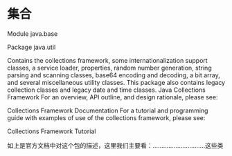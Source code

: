 <!--
 * @Descripttion: 
 * @version: 
 * @Author: 32353
 * @Date: 2021-03-19 16:21:57
 * @LastEditors: 32353
 * @LastEditTime: 2021-03-19 16:31:20
-->

# 集合

Module java.base

Package java.util

Contains the collections framework, some internationalization support classes, a service loader, properties, random number generation, string parsing and scanning classes, base64 encoding and decoding, a bit array, and several miscellaneous utility classes. This package also contains legacy collection classes and legacy date and time classes.
Java Collections Framework
For an overview, API outline, and design rationale, please see:

Collections Framework Documentation
For a tutorial and programming guide with examples of use of the collections framework, please see:

Collections Framework Tutorial

如上是官方文档中对这个包的描述，这里我们主要看：…………………………这些类
